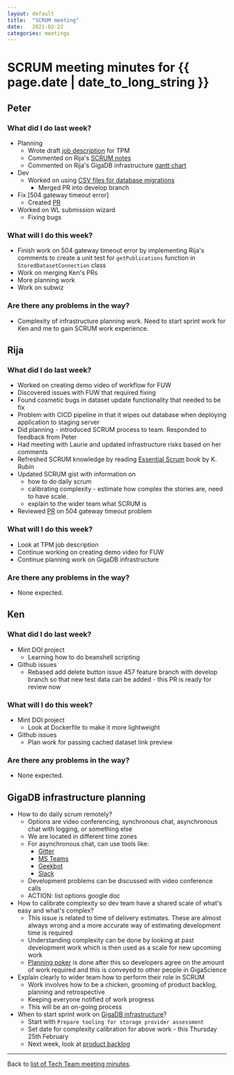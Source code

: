 ```yaml
---
layout: default
title:  "SCRUM meeting"
date:   2021-02-22
categories: meetings
---
```

# SCRUM meeting minutes for {{ page.date | date_to_long_string }}

## Peter

### What did I do last week?
* Planning
  * Wrote draft [job description](https://docs.google.com/document/d/1s0j0ZVY6NPz--2Y3xReVzR-F-OP97izJ1MYNP465XWE) for TPM
  * Commented on Rija's [SCRUM notes](https://gist.github.com/rija/b5dac735e1a8bcc618a268276478e420)
  * Commented on Rija's GigaDB infrastructure [gantt chart](https://docs.google.com/spreadsheets/d/1nd316oLz90VxOxg73h6iukN_EtUI52iciTBC9AWORP4/edit?ts=6017b2aa#gid=1294880853)
* Dev
  * Worked on using [CSV files for database migrations](https://github.com/gigascience/gigadb-website/pull/548)
    * Merged PR into develop branch
* Fix [504 gateway timeout error]
  * Created [PR](https://github.com/gigascience/gigadb-website/pull/554)
* Worked on WL submission wizard
  * Fixing bugs

### What will I do this week?
* Finish work on 504 gateway timeout error by implementing Rija's comments to 
  create a unit test for `getPublications` function in `StoredDatasetConnection` 
  class
* Work on merging Ken's PRs
* More planning work
* Work on subwiz

### Are there any problems in the way?
* Complexity of infrastructure planning work. Need to start sprint work for Ken
  and me to gain SCRUM work experience.

## Rija

### What did I do last week?
* Worked on creating demo video of workflow for FUW
* Discovered issues with FUW that required fixing
* Found cosmetic bugs in dataset update functionality that needed to be fix
* Problem with CICD pipeline in that it  wipes out database when deploying 
  application to staging server
* Did planning - introduced SCRUM process to team. Responded to feedback from 
  Peter
* Had meeting with Laurie and updated infrastructure risks based on her comments
* Refreshed SCRUM knowledge by reading [Essential Scrum](https://www.amazon.com/Essential-Scrum-Practical-Addison-Wesley-Signature-dp-0137043295/dp/0137043295/ref=mt_other?_encoding=UTF8&me=&qid=) book by K. Rubin
* Updated SCRUM gist with information on
    * how to do daily scrum
    * calibrating complexity - estimate how complex the stories are, need to 
      have scale.
    * explain to the wider team what SCRUM is
* Reviewed [PR](https://github.com/gigascience/gigadb-website/pull/554) on 504 
  gateway timeout problem

### What will I do this week?
* Look at TPM job description
* Continue working on creating demo video for FUW
* Continue planning work on GigaDB infrastructure

### Are there any problems in the way?
* None expected.

## Ken

### What did I do last week?
* Mint DOI project
  * Learning how to do beanshell scripting
* Github issues
  * Rebased add delete button issue 457 feature branch with develop branch so 
    that new test data can be added - this PR is ready for review now

### What will I do this week?
* Mint DOI project
  * Look at Dockerfile to make it more lightweight
* Github issues
    * Plan work for passing cached dataset link preview

### Are there any problems in the way?
* None expected.

## GigaDB infrastructure planning

* How to do daily scrum remotely?
  * Options are video conferencing, synchronous chat, asynchronous chat with 
    logging, or something else
  * We are located in different time zones
  * For asynchronous chat, can use tools like: 
    * [Gitter](https://gitter.im)
    * [MS Teams](https://www.microsoft.com/en/microsoft-teams/group-chat-software)
    * [Geekbot](https://geekbot.com)
    * [Slack](https://slack.com)
  * Development problems can be discussed with video conference calls
  * ACTION: list options google doc
* How to calibrate complexity so dev team have a shared scale of what's easy and
  what's complex?
  * This issue is related to time of delivery estimates. These are almost always 
    wrong and a more accurate way of estimating development time is required
  * Understanding complexity can be done by looking at past development work 
    which is then used as a scale for new upcoming work
  * [Planning poker](https://en.wikipedia.org/wiki/Planning_poker) is done after 
    this so developers agree on the amount of work required and this is conveyed 
    to other people in GigaScience
* Explain clearly to wider team how to perform their role in SCRUM
  * Work involves how to be a chicken, grooming of product backlog, planning and
    retrospective
  * Keeping everyone notified of work progress
  * This will be an on-going process
* When to start sprint work on [GigaDB infrastructure](https://docs.google.com/spreadsheets/d/1nd316oLz90VxOxg73h6iukN_EtUI52iciTBC9AWORP4/edit?ts=6017b2aa#gid=1115838130)?
  * Start with `Prepare tooling for storage provider assessment`
  * Set date for complexity calibration for above work - this Thursday 25th 
    February
  * Next week, look at [product backlog](https://docs.google.com/spreadsheets/d/1cXn4f879vfzsflcKXGPghqIM_DAvPQGb)
    

<hr>

Back to [list of Tech Team meeting minutes][scrum-meetings].

[scrum-meetings]: /techteam/index.html
